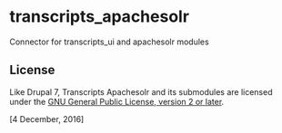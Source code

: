 transcripts_apachesolr
======================

Connector for transcripts_ui and apachesolr modules

## License

Like Drupal 7, Transcripts Apachesolr and its submodules are licensed under the
[GNU General Public License, version 2 or later](http://www.gnu.org/licenses/old-licenses/gpl-2.0.html).

[4 December, 2016]
